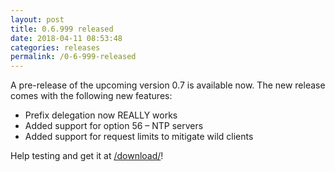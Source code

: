 ```yaml
---
layout: post
title: 0.6.999 released
date: 2018-04-11 08:53:48
categories: releases
permalink: /0-6-999-released
---
```


A pre-release of the upcoming version 0.7 is available now. The new release comes with the following new features:



* Prefix delegation now REALLY works
* Added support for option 56 – NTP servers
* Added support for request limits to mitigate wild clients


Help testing and get it at [/download/](/download/)!


